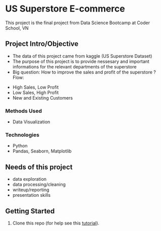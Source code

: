 # US Superstore E-commerce
This project is the final project from Data Science Bootcamp at Coder School, VN

## Project Intro/Objective
- The data of this project came from kaggle (US Superstore Dataset)
- The purpose of this project is to provide nessesary and important informations for the relevant departments of the superstore 
- Big question: How to improve the sales and profit of the superstore ?
Flow: 
+ High Sales, Low Profit
+ Low Sales, High Profit
+ New and Existing Customers

### Methods Used
* Data Visualization

### Technologies 
* Python
* Pandas, Seaborn, Matplotlib

## Needs of this project
- data exploration
- data processing/cleaning
- writeup/reporting
- presentation skills

## Getting Started

1. Clone this repo (for help see this [tutorial](https://help.github.com/articles/cloning-a-repository/)).


